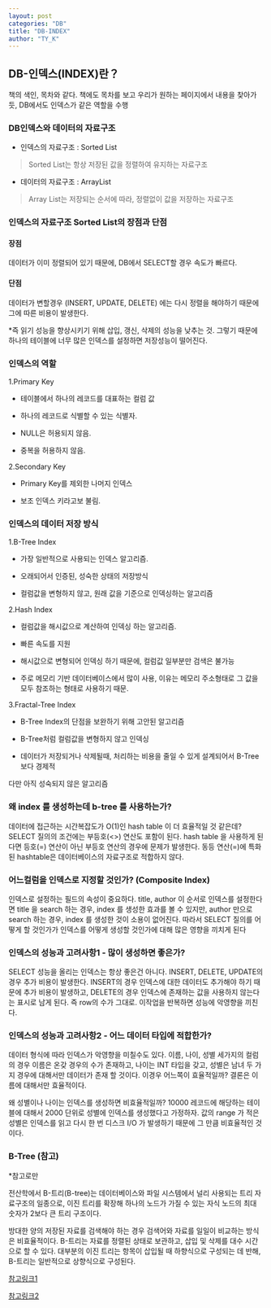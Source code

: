 ```yaml
---
layout: post
categories: "DB"
title: "DB-INDEX"
author: "TY_K"
---
```


## DB-인덱스(INDEX)란？

책의 색인, 목차와 같다.
책에도 목차를 보고 우리가 원하는 페이지에서 내용을 찾아가듯, DB에서도 인덱스가 같은 역할을 수행

### DB인덱스와 데이터의 자료구조

- 인덱스의 자료구조 : Sorted List

> Sorted List는 항상 저장된 값을 정렬하여 유지하는 자료구조

- 데이터의 자료구조 : ArrayList

> Array List는 저장되는 순서에 따라, 정렬없이 값을 저장하는 자료구조

### 인덱스의 자료구조 Sorted List의 장점과 단점

#### 장점
데이터가 이미 정렬되어 있기 때문에, DB에서 SELECT할 경우 속도가 빠르다.

#### 단점
데이터가 변할경우 (INSERT, UPDATE, DELETE) 에는 다시 정렬을 해야하기 때문에 그에 따른 비용이 발생한다.

*즉 읽기 성능을 향상시키기 위해 삽입, 갱신, 삭제의 성능을 낮추는 것. 그렇기 때문에 하나의 테이블에 너무 많은 인덱스를 설정하면 저장성능이 떨어진다.

### 인덱스의 역할

1.Primary Key

- 테이블에서 하나의 레코드를 대표하는 컬럼 값

- 하나의 레코드로 식별할 수 있는 식별자.

- NULL은 허용되지 않음.

- 중복을 허용하지 않음.

2.Secondary Key

- Primary Key를 제외한 나머지 인덱스

- 보조 인덱스 키라고보 불림.

### 인덱스의 데이터 저장 방식

1.B-Tree Index

- 가장 일반적으로 사용되는 인덱스 알고리즘.

- 오래되어서 인증된, 성숙한 상태의 저장방식

- 컬럼값을 변형하지 않고, 원래 값을 기준으로 인덱싱하는 알고리즘

2.Hash Index

- 컬럼값을 해시값으로 계산하여 인덱싱 하는 알고리즘.

- 빠른 속도를 지원

- 해시값으로 변형되어 인덱싱 하기 때문에, 컬럼값 일부분만 검색은 불가능

- 주로 메모리 기반 데이터베이스에서 많이 사용, 이유는 메모리 주소형태로 그 값을 모두 참조하는 형태로 사용하기 때문.

3.Fractal-Tree Index

- B-Tree Index의 단점을 보완하기 위해 고안된 알고리즘

- B-Tree처럼 컬럼값을 변형하지 않고 인덱싱

- 데이터가 저장되거나 삭제될때, 처리하는 비용을 줄일 수 있게 설계되어서 B-Tree보다 경제적

다만 아직 성숙되지 않은 알고리즘

### 왜 index 를 생성하는데 b-tree 를 사용하는가?

데이터에 접근하는 시간복잡도가 O(1)인 hash table 이 더 효율적일 것 같은데? SELECT 질의의 조건에는 부등호(<>) 연산도 포함이 된다. hash table 을 사용하게 된다면 등호(=) 연산이 아닌 부등호 연산의 경우에 문제가 발생한다. 동등 연산(=)에 특화된 hashtable은 데이터베이스의 자료구조로 적합하지 않다.

### 어느컬럼을 인덱스로 지정할 것인가? (Composite Index)

인덱스로 설정하는 필드의 속성이 중요하다. title, author 이 순서로 인덱스를 설정한다면 title 을 search 하는 경우, index 를 생성한 효과를 볼 수 있지만, author 만으로 search 하는 경우, index 를 생성한 것이 소용이 없어진다. 따라서 SELECT 질의를 어떻게 할 것인가가 인덱스를 어떻게 생성할 것인가에 대해 많은 영향을 끼치게 된다

### 인덱스의 성능과 고려사항1 - 많이 생성하면 좋은가?

SELECT 성능을 올리는 인덱스는 항상 좋은건 아니다. INSERT, DELETE, UPDATE의 경우 추가 비용이 발생한다.
INSERT의 경우 인덱스에 대한 데이터도 추가해야 하기 때문에 추가 비용이 발생하고, DELETE의 경우 인덱스에 존재하는 값을 사용하지 않는다는 표시로 남게 된다. 즉 row의 수가 그대로. 이작업을 반복하면 성능에 악영향을 끼친다.

### 인덱스의 성능과 고려사항2 - 어느 데이터 타입에 적합한가?

데이터 형식에 따라 인덱스가 악영향을 미칠수도 있다.
이름, 나이, 성별 세가지의 컬럼의 경우 이름은 온갖 경우의 수가 존재하고, 나이는 INT 타입을 갖고, 성별은 남녀 두 가지 경우에 대해서만 데이터가 존재 할 것이다. 이경우 어느쪽이 효율적일까? 결론은 이름에 대해서만 효율적이다.

왜 성별이나 나이는 인덱스를 생성하면 비효율적일까? 10000 레코드에 해당하는 테이블에 대해서 2000 단위로 성별에 인덱스를 생성했다고 가정하자. 값의 range 가 적은 성별은 인덱스를 읽고 다시 한 번 디스크 I/O 가 발생하기 때문에 그 만큼 비효율적인 것이다.

### B-Tree (참고)
*참고로만

전산학에서 B-트리(B-tree)는 데이터베이스와 파일 시스템에서 널리 사용되는 트리 자료구조의 일종으로, 이진 트리를 확장해 하나의 노드가 가질 수 있는 자식 노드의 최대 숫자가 2보다 큰 트리 구조이다.

방대한 양의 저장된 자료를 검색해야 하는 경우 검색어와 자료를 일일이 비교하는 방식은 비효율적이다. B-트리는 자료를 정렬된 상태로 보관하고, 삽입 및 삭제를 대수 시간으로 할 수 있다. 대부분의 이진 트리는 항목이 삽입될 때 하향식으로 구성되는 데 반해, B-트리는 일반적으로 상향식으로 구성된다.

[참고링크1][link1]

[참고링크2][link2]

[link1]: https://interconnection.tistory.com/97 "참조1"
[link2]: https://github.com/fure0/Interview_Question_for_Beginner/tree/master/Database#index "참조2"